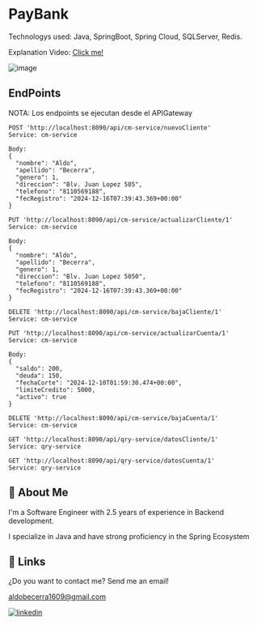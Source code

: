 
# PayBank

Technologys used: Java, SpringBoot, Spring Cloud, SQLServer, Redis.

Explanation Video: [Click me!](https://www.youtube.com/watch?v=o1Fd2FWumZo&list=PL-05q_VVK0ajxSZ66HZSd8Kvb5tYcD8My)

![image](https://github.com/user-attachments/assets/7ba4f967-aeca-4e3f-aa58-b3f08893eeec)

## EndPoints

NOTA: Los endpoints se ejecutan desde el APIGateway

```http
POST 'http://localhost:8090/api/cm-service/nuevoCliente'
Service: cm-service

Body:
{
  "nombre": "Aldo",
  "apellido": "Becerra",
  "genero": 1,
  "direccion": "Blv. Juan Lopez 505",
  "telefono": "8110569188",
  "fecRegistro": "2024-12-16T07:39:43.369+00:00"
}
```

```http
PUT 'http://localhost:8090/api/cm-service/actualizarCliente/1'
Service: cm-service

Body:
{
  "nombre": "Aldo",
  "apellido": "Becerra",
  "genero": 1,
  "direccion": "Blv. Juan Lopez 5050",
  "telefono": "8110569188",
  "fecRegistro": "2024-12-16T07:39:43.369+00:00"
}
```

```http
DELETE 'http://localhost:8090/api/cm-service/bajaCliente/1'
Service: cm-service
```

```http
PUT 'http://localhost:8090/api/cm-service/actualizarCuenta/1'
Service: cm-service

Body:
{
  "saldo": 200,
  "deuda": 150,
  "fechaCorte": "2024-12-10T01:59:30.474+00:00",
  "limiteCredito": 5000,
  "activo": true
}
```

```http
DELETE 'http://localhost:8090/api/cm-service/bajaCuenta/1'
Service: cm-service
```

```http
GET 'http://localhost:8090/api/qry-service/datosCliente/1'
Service: qry-service
```

```http
GET 'http://localhost:8090/api/qry-service/datosCuenta/1'
Service: qry-service
```

## 🚀 About Me
I'm a Software Engineer with 2.5 years of experience in Backend development. 

I specialize in Java and have strong proficiency in the Spring Ecosystem

## 🔗 Links

¿Do you want to contact me?
Send me an email!

aldobecerra1609@gmail.com

[![linkedin](https://img.shields.io/badge/linkedin-0A66C2?style=for-the-badge&logo=linkedin&logoColor=white)](https://www.linkedin.com/in/aldo-isaias-becerra-campos-591621200/)



